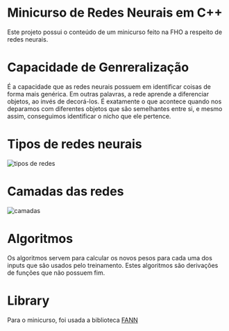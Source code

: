# Minicurso de Redes Neurais em C++
Este projeto possui o conteúdo de um minicurso feito na FHO a respeito de redes neurais.

# Capacidade de Genreralização
É a capacidade que as redes neurais possuem em identificar coisas de forma mais genérica. Em outras palavras, a rede aprende a diferenciar objetos, ao invés de decorá-los. É exatamente o que acontece quando nos deparamos com diferentes objetos que são semelhantes entre si, e mesmo assim, conseguimos identificar o nicho que ele pertence.

# Tipos de redes neurais
![tipos de redes](https://www.asimovinstitute.org/wp-content/uploads/2019/04/NeuralNetworkZoo20042019.png)

# Camadas das redes
![camadas](https://cdn.analyticsvidhya.com/wp-content/uploads/2020/02/ANN-Graph.gif)

# Algoritmos
Os algoritmos servem para calcular os novos pesos para cada uma dos inputs que são usados pelo treinamento. Estes algoritmos são derivações de funções que não possuem fim.

# Library
Para o minicurso, foi usada a biblioteca [FANN](https://fann.sourceforge.net/fann.html)
